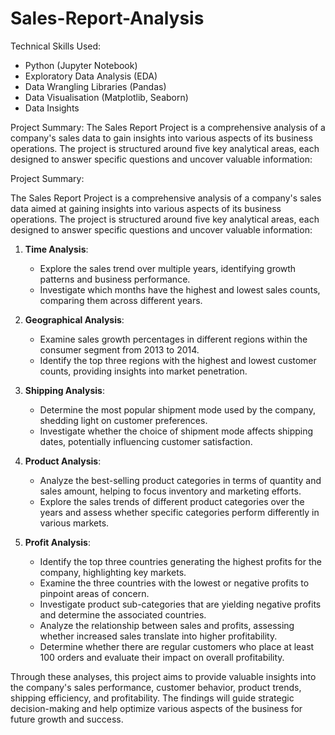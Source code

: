 # Sales-Report-Analysis

Technical Skills Used:

* Python (Jupyter Notebook)
* Exploratory Data Analysis (EDA)
* Data Wrangling Libraries (Pandas)
* Data Visualisation (Matplotlib, Seaborn)
* Data Insights

Project Summary: 
The Sales Report Project is a comprehensive analysis of a company's sales data to gain insights into various aspects of its business operations. The project is structured around five key analytical areas, each designed to answer specific questions and uncover valuable information:

Project Summary:

The Sales Report Project is a comprehensive analysis of a company's sales data aimed at gaining insights into various aspects of its business operations. The project is structured around five key analytical areas, each designed to answer specific questions and uncover valuable information:

1. **Time Analysis**:
   - Explore the sales trend over multiple years, identifying growth patterns and business performance.
   - Investigate which months have the highest and lowest sales counts, comparing them across different years.

2. **Geographical Analysis**:
   - Examine sales growth percentages in different regions within the consumer segment from 2013 to 2014.
   - Identify the top three regions with the highest and lowest customer counts, providing insights into market penetration.

3. **Shipping Analysis**:
   - Determine the most popular shipment mode used by the company, shedding light on customer preferences.
   - Investigate whether the choice of shipment mode affects shipping dates, potentially influencing customer satisfaction.

4. **Product Analysis**:
   - Analyze the best-selling product categories in terms of quantity and sales amount, helping to focus inventory and marketing efforts.
   - Explore the sales trends of different product categories over the years and assess whether specific categories perform differently in various markets.

5. **Profit Analysis**:
   - Identify the top three countries generating the highest profits for the company, highlighting key markets.
   - Examine the three countries with the lowest or negative profits to pinpoint areas of concern.
   - Investigate product sub-categories that are yielding negative profits and determine the associated countries.
   - Analyze the relationship between sales and profits, assessing whether increased sales translate into higher profitability.
   - Determine whether there are regular customers who place at least 100 orders and evaluate their impact on overall profitability.

Through these analyses, this project aims to provide valuable insights into the company's sales performance, customer behavior, product trends, shipping efficiency, and profitability. The findings will guide strategic decision-making and help optimize various aspects of the business for future growth and success.












